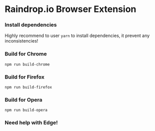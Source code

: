 # Raindrop.io Browser Extension
### Install dependencies
Highly recommend to user `yarn` to install dependencies, it prevent any inconsistencies!

### Build for Chrome
`npm run build-chrome`

### Build for Firefox
`npm run build-firefox`

### Build for Opera
`npm run build-opera`

### Need help with Edge!
